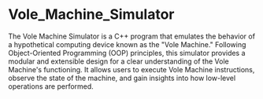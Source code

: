 # Vole_Machine_Simulator
The Vole Machine Simulator is a C++ program that emulates the behavior of a hypothetical computing device known as the "Vole Machine." Following Object-Oriented Programming (OOP) principles, this simulator provides a modular and extensible design for a clear understanding of the Vole Machine's functioning. It allows users to execute Vole Machine instructions, observe the state of the machine, and gain insights into how low-level operations are performed.
